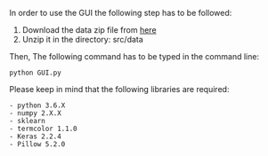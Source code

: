 In order to use the GUI the following step has to be followed:
1) Download the data zip file from [here](https://drive.google.com/file/d/1nPeekA4nwi8ntV0Nkbde5dTvsDwOpr-_/view?usp=sharing)
2) Unzip it in the directory: src/data

Then, The following command has to be typed in the command line:

    python GUI.py

Please keep in mind that the following libraries are required:
    
    - python 3.6.X
    - numpy 2.X.X
    - sklearn 
    - termcolor 1.1.0
    - Keras 2.2.4 
    - Pillow 5.2.0
